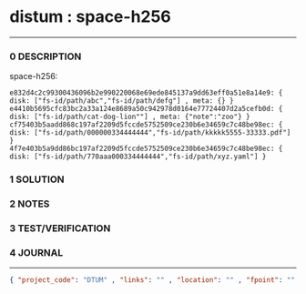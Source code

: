 # distum : space-h256
--------------------------------
### 0 DESCRIPTION

space-h256:
```
e832d4c2c99300436096b2e990220068e69ede845137a9dd63eff0a51e8a14e9: { disk: ["fs-id/path/abc","fs-id/path/defg"] , meta: {} }
e4410b5695cfc83bc2a33a124e8689a50c942978d0164e77724407d2a5cefb0d: { disk: ["fs-id/path/cat-dog-lion""] , meta: {"note":"zoo"} }
cf75403b5aadd868c197af2209d5fccde5752509ce230b6e34659c7c48be98ec: { disk: ["fs-id/path/000000334444444","fs-id/path/kkkkk5555-33333.pdf"] }
4f7e403b5a9dd86bc197af2209d5fccde5752509ce230b6e34659c7c48be98ec: { disk: ["fs-id/path/770aaa000334444444","fs-id/path/xyz.yaml"] }
```

### 1 SOLUTION


### 2 NOTES


### 3 TEST/VERIFICATION


### 4 JOURNAL



--------------------------------
```json
{ "project_code": "DTUM" , "links": "" , "location": "" , "fpoint": "" }
```
